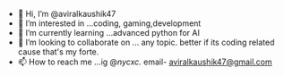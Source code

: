 - 👋 Hi, I’m @aviralkaushik47
- 👀 I’m interested in ...coding, gaming,development
- 🌱 I’m currently learning ...advanced python for AI
- 💞️ I’m looking to collaborate on ... any topic. better if its coding related cause that's my forte. 
- 📫 How to reach me ...ig @_nycxc._
email- aviralkaushik47@gmail.com

<!---
aviralkaushik47/aviralkaushik47 is a ✨ special ✨ repository because its `README.md` (this file) appears on your GitHub profile.
You can click the Preview link to take a look at your changes.
--->
